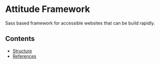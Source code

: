 # Attitude Framework

Sass based framework for accessible websites that can be build rapidly.

## Contents

- [Structure](documentation/md/structure.md)
- [References](documentation/md/references.md)